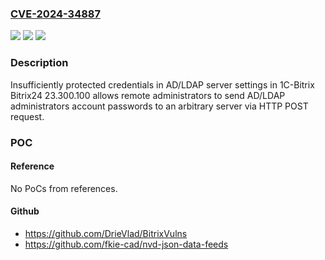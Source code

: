 ### [CVE-2024-34887](https://cve.mitre.org/cgi-bin/cvename.cgi?name=CVE-2024-34887)
![](https://img.shields.io/static/v1?label=Product&message=n%2Fa&color=blue)
![](https://img.shields.io/static/v1?label=Version&message=n%2Fa&color=blue)
![](https://img.shields.io/static/v1?label=Vulnerability&message=n%2Fa&color=brighgreen)

### Description

Insufficiently protected credentials in AD/LDAP server settings in 1C-Bitrix Bitrix24 23.300.100 allows remote administrators to send AD/LDAP administrators account passwords to an arbitrary server via HTTP POST request.

### POC

#### Reference
No PoCs from references.

#### Github
- https://github.com/DrieVlad/BitrixVulns
- https://github.com/fkie-cad/nvd-json-data-feeds

